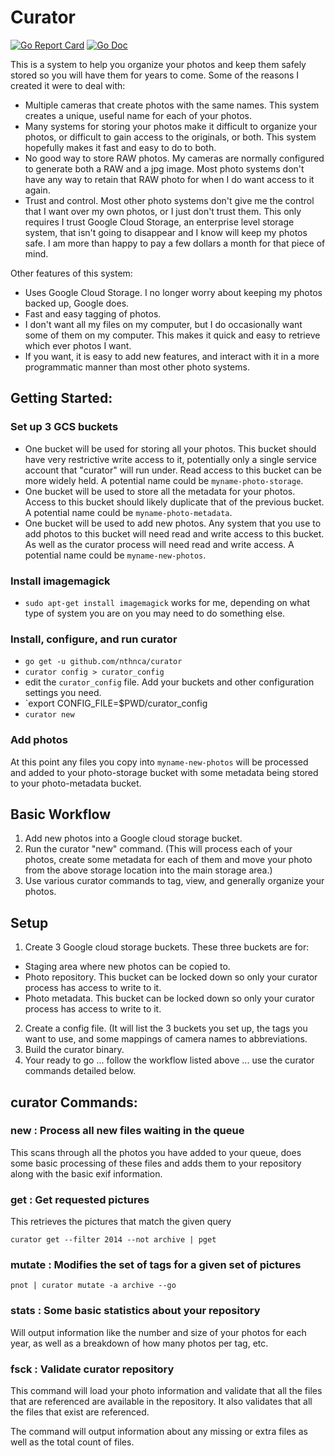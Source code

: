 # Curator

[![Go Report Card](https://goreportcard.com/badge/github.com/nthnca/curator?style=flat-square)](https://goreportcard.com/report/github.com/nthnca/curator)
[![Go Doc](https://img.shields.io/badge/godoc-reference-blue.svg?style=flat-square)](http://godoc.org/github.com/nthnca/curator)

This is a system to help you organize your photos and keep them safely stored so you will have them for years to come. Some of the reasons I created it were to deal with:
- Multiple cameras that create photos with the same names. This system creates a unique, useful name for each of your photos.
- Many systems for storing your photos make it difficult to organize your photos, or difficult to gain access to the originals, or both. This system hopefully makes it fast and easy to do to both.
- No good way to store RAW photos. My cameras are normally configured to generate both a RAW and a jpg image. Most photo systems don't have any way to retain that RAW photo for when I do want access to it again.
- Trust and control. Most other photo systems don't give me the control that I want over my own photos, or I just don't trust them. This only requires I trust Google Cloud Storage, an enterprise level storage system, that isn't going to disappear and I know will keep my photos safe. I am more than happy to pay a few dollars a month for that piece of mind.

Other features of this system:
- Uses Google Cloud Storage. I no longer worry about keeping my photos backed up, Google does.
- Fast and easy tagging of photos.
- I don't want all my files on my computer, but I do occasionally want some of them on my computer. This makes it quick and easy to retrieve which ever photos I want.
- If you want, it is easy to add new features, and interact with it in a more programmatic manner than most other photo systems.


## Getting Started:

### Set up 3 GCS buckets

- One bucket will be used for storing all your photos. This bucket should have very restrictive write access to it, potentially only a single service account that "curator" will run under. Read access to this bucket can be more widely held. A potential name could be `myname-photo-storage`.
- One bucket will be used to store all the metadata for your photos. Access to this bucket should likely duplicate that of the previous bucket. A potential name could be `myname-photo-metadata`.
- One bucket will be used to add new photos. Any system that you use to add photos to this bucket will need read and write access to this bucket. As well as the curator process will need read and write access.  A potential name could be `myname-new-photos`.

### Install imagemagick

- `sudo apt-get install imagemagick` works for me, depending on what type of system you are on you may need to do something else.

### Install, configure, and run curator

- `go get -u github.com/nthnca/curator`
- `curator config > curator_config`
- edit the `curator_config` file. Add your buckets and other configuration settings you need. 
- `export CONFIG_FILE=$PWD/curator_config
- `curator new`

### Add photos

At this point any files you copy into `myname-new-photos` will be processed and added to your photo-storage bucket with some metadata being stored to your photo-metadata bucket.



## Basic Workflow

1. Add new photos into a Google cloud storage bucket.
2. Run the curator "new" command. (This will process each of your photos, create some metadata for each of them and move your photo from the above storage location into the main storage area.)
3. Use various curator commands to tag, view, and generally organize your photos.

## Setup

1. Create 3 Google cloud storage buckets. These three buckets are for:
  - Staging area where new photos can be copied to.
  - Photo repository. This bucket can be locked down so only your curator process has access to write to it.
  - Photo metadata.  This bucket can be locked down so only your curator process has access to write to it.
2. Create a config file. (It will list the 3 buckets you set up, the tags you want to use, and some mappings of camera names to abbreviations.
3. Build the curator binary.
4. Your ready to go ... follow the workflow listed above ... use the curator commands detailed below.

## curator Commands:

### new : Process all new files waiting in the queue

This scans through all the photos you have added to your queue, does some basic processing
of these files and adds them to your repository along with the basic exif information.

### get : Get requested pictures

This retrieves the pictures that match the given query

```shell
curator get --filter 2014 --not archive | pget
```

### mutate : Modifies the set of tags for a given set of pictures

```shell
pnot | curator mutate -a archive --go
```

### stats : Some basic statistics about your repository

Will output information like the number and size of your photos for each year, as well as a
breakdown of how many photos per tag, etc.

### fsck : Validate curator repository

This command will load your photo information and validate that all the files that are referenced
are available in the repository. It also validates that all the files that exist are referenced.

The command will output information about any missing or extra files as well as the total count of
files.

